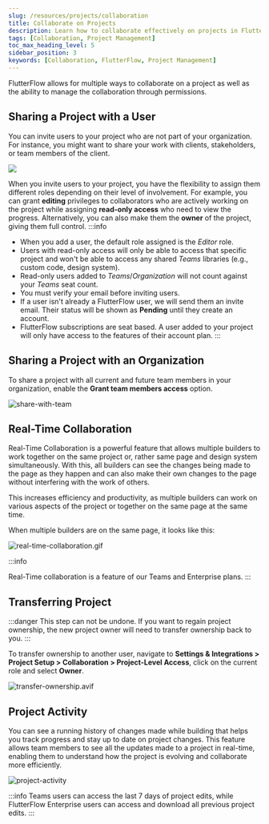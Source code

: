 ```yaml
---
slug: /resources/projects/collaboration
title: Collaborate on Projects
description: Learn how to collaborate effectively on projects in FlutterFlow, including best practices for teamwork and project management.
tags: [Collaboration, Project Management]
toc_max_heading_level: 5
sidebar_position: 3
keywords: [Collaboration, FlutterFlow, Project Management]
---
```


FlutterFlow allows for multiple ways to collaborate on a project as well as the
ability to manage the collaboration through permissions.

## Sharing a Project with a User

You can invite users to your project who are not part of your organization.
For instance, you might want to share your work with clients, stakeholders, or
team members of the client.

![](imgs/invite-users.avif)

When you invite users to your project, you have the flexibility to assign them
different roles depending on their level of involvement. For example, you can
grant **editing** privileges to collaborators who are actively working on the
project while assigning **read-only access** who need to view the progress.
Alternatively, you can also make them the **owner** of the project, giving them full
control.
:::info

- When you add a user, the default role assigned is the *Editor* role.
- Users with read-only access will only be able to access that specific project
  and won't be able to access any shared *Teams* libraries (e.g., custom code,
  design system).
- Read-only users added to *Teams*/*Organization* will not count against your
  *Teams* seat count.
- You must verify your email before inviting users.
- If a user isn't already a FlutterFlow user, we will send them an invite email.
  Their status will be shown as **Pending** until they create an account.
- FlutterFlow subscriptions are seat based. A user added to your project will
  only have access to the features of their account plan.
  :::


## Sharing a Project with an Organization

To share a project with all current and future team members in your organization, enable the **Grant team members access** option.

![share-with-team](imgs/share-with-team.avif)

## Real-Time Collaboration

Real-Time Collaboration is a powerful feature that allows multiple builders to
work together on the same project or, rather same page and design system
simultaneously. With this, all builders can see the changes being made to the
page as they happen and can also make their own changes to the page without
interfering with the work of others.

This increases efficiency and productivity, as multiple builders can work on
various aspects of the project or together on the same page at the same time.

When multiple builders are on the same page, it looks like this:

![real-time-collaboration.gif](../../../static/img/real-time-collaboration.gif)

:::info

Real-Time collaboration is a feature of our Teams and Enterprise plans.
  :::

## Transferring Project

:::danger
This step can not be undone. If you want to regain project ownership, the new
project owner will need to transfer ownership back to you.
:::

To transfer ownership to another user, navigate to **Settings & Integrations > Project Setup > Collaboration > Project-Level Access**, click on the current role and select **Owner**.

![transfer-ownership.avif](imgs/transfer-ownership.avif)

## Project Activity

You can see a running history of changes made while building that helps you
track progress and stay up to date on project changes. This feature allows team
members to see all the updates made to a project in real-time, enabling them to
understand how the project is evolving and collaborate more efficiently.

![project-activity](imgs/project-activity.avif)

:::info
Teams users can access the last 7 days of project edits, while FlutterFlow
Enterprise users can access and download all previous project edits.
:::